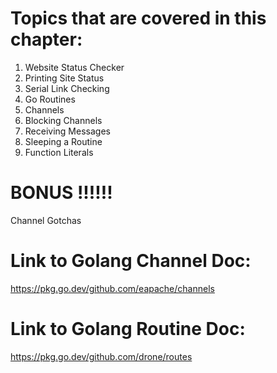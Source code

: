 # Topics that are covered in this chapter:

1. Website Status Checker
2. Printing Site Status
3. Serial Link Checking
4. Go Routines
5. Channels
6. Blocking Channels
7. Receiving Messages
8. Sleeping a Routine
9. Function Literals


# BONUS !!!!!!
Channel Gotchas



# Link to Golang Channel Doc:
https://pkg.go.dev/github.com/eapache/channels

# Link to Golang Routine Doc:
https://pkg.go.dev/github.com/drone/routes